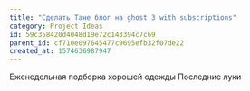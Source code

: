 ```yaml
---
title: "Сделать Тане блог на ghost 3 with subscriptions"
category: Project Ideas
id: 59c358420d4048d19e72c143394c7c69
parent_id: cf710e097645477c9695efb32f07de22
created_at: 1574636987947
---
```


Еженедельная подборка хорошей одежды
Последние луки 

                